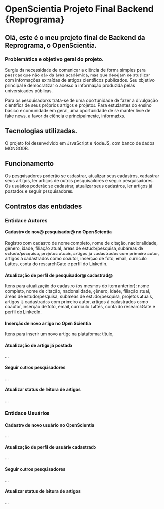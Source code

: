 # OpenScientia Projeto Final Backend {Reprograma}
## Olá, este é o meu projeto final de Backend da Reprograma, o OpenScientia.

### Problemática e objetivo geral do projeto.
Surgiu da necessidade de comunicar a ciência de forma simples para pessoas que não são da área acadêmica, mas que desejam se atualizar com informações extraídas de artigos científicos publicados. Seu objetivo principal é democratizar o acesso a informação produzida pelas universidades públicas.

Para os pesquisadorxs trata-se de uma oportunidade de fazer a divulgação científica de seus próprios artigos e projetos. Para estudantes do ensino básico e comunidade em geral, uma oportunidade de se manter livre de fake news, a favor da ciência e principalmente, informadxs.

## Tecnologias utilizadas.
O projeto foi desenvolvido em JavaScript e NodeJS, com banco de dados MONGODB. 

## Funcionamento
Os pesquisadores poderão se cadastrar, atualizar seus cadastros, cadastrar seus artigos, ler artigos de outros pesquisadores e seguir pesquisadores. 
Os usuários poderão se cadastrar, atualizar seus cadastros, ler artigos já postados e seguir pesquisadores. 

## Contratos das entidades
### Entidade Autores

#### Cadastro de nov@ pesquisador@ no Open Scientia
Registro com cadastro de nome completo, nome de citação, nacionalidade, gênero, idade, filiação atual, áreas de estudo/pesquisa, subáreas de estudo/pesquisa, projetos atuais, artigos já cadastrados com primeiro autor, artigos á cadastrados como coautor, inserção de foto, email, curriculo Lattes, conta do researchGate e perfil do LinkedIn.

#### Atualização de perfil de pesquisador@ cadastrad@ 
Itens para atualização do cadastro (os mesmos do item anterior): nome completo, nome de citação, nacionalidade, gênero, idade, filiação atual, áreas de estudo/pesquisa, subáreas de estudo/pesquisa, projetos atuais, artigos já cadastrados com primeiro autor, artigos á cadastrados como coautor, inserção de foto, email, curriculo Lattes, conta do researchGate e perfil do LinkedIn.

#### Inserção de novo artigo no Open Scientia
Itens para inserir um novo artigo na plataforma: título,

#### Atualização de artigo já postado
...

#### Seguir outros pesquisadores
...

#### Atualizar status de leitura de artigos
...
### Entidade Usuários

#### Cadastro de novo usuário no OpenScientia
...

#### Atualização de perfil de usuário cadastrado
...

#### Seguir outros pesquisadores
...

#### Atualizar status de leitura de artigos
...
